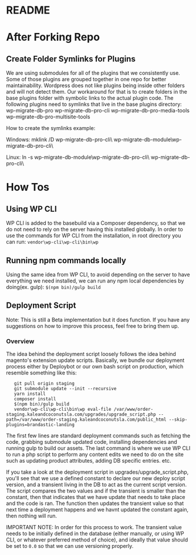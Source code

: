 # README #

# After Forking Repo #

## Create Folder Symlinks for Plugins ##
We are using submodules for all of the plugins that we consistently use. Some of those 
plugins are grouped together in one repo for better maintainability. Wordpress does not like
plugins being inside other folders and will not detect them. Our workaround for that is to 
create folders in the base plugins folder with symbolic links to the actual plugin code.
The following plugins need to symlinks that live in the base plugins directory:
wp-migrate-db-pro
wp-migrate-db-pro-cli
wp-migrate-db-pro-media-tools
wp-migrate-db-pro-multisite-tools

How to create the symlinks example:

Windows: mklink /D wp-migrate-db-pro-cli\ wp-migrate-db-module\wp-migrate-db-pro-cli\

Linux: ln -s wp-migrate-db-module\wp-migrate-db-pro-cli\ wp-migrate-db-pro-cli\ 

# How Tos
## Using WP CLI
WP CLI is added to the basebuild via a Composer dependency, so that we do not need to rely on the
server having this installed globally. In order to use the commands for WP CLI from the installation,
in root directory you can run: 
```vendor\wp-cli\wp-cli\bin\wp```

## Running npm commands locally
Using the same idea from WP CLI, to avoid depending on the server to have everything we need installed,
we can run any npm local dependencies by doing(ex. gulp):
```$(npm bin)/gulp build```

## Deployment Script
Note: This is still a Beta implementation but it does function. If you have any suggestions on how to improve 
this process, feel free to bring them up.
### Overview
The idea behind the deployment script loosely follows the idea behind magento's extension update
scripts. Basically, we bundle our deployment process either by Deploybot or our own bash script on 
production, which resemble something like this:
```git fetch
   git pull origin staging
   git submodule update --init --recursive
   yarn install
   composer install
   $(npm bin)/gulp build
   vendor\wp-cli\wp-cli\bin\wp eval-file /var/www/order-staging.kaleandcoconutsla.com/upgrades/upgrade_script.php --path=/var/www/order-staging.kaleandcoconutsla.com/public_html --skip-plugins=brandastic-landing
```
The first few lines are standard deployment commands such as fetching the code, grabbing submodule 
updated code, installing dependencies and running gulp to build our assets.
The last command is where we use WP CLI to run a php script to perform any content edits we need to 
do on the site such as updating product attributes, adding DB specific entries. etc.

If you take a look at the deployment script in upgrades/upgrade_script.php, you'll see that we
use a defined constant to declare our new deploy script version, and a transient living in the DB
to act as the current script version. The script compares the two values and if the transient is smaller
than the constant, then that indicates that we have update that needs to take place and the code is ran.
The function then updates the transient value so that next time a deployment happens and we havnt
updated the constant again, then nothing will run.

IMPORTANT NOTE: In order for this process to work. The transient value needs to be initially defined in the database
(either manually, or using WP CLI, or whatever preferred method of choice), and ideally that value
should be set to ```0.0``` so that we can use versioning properly.